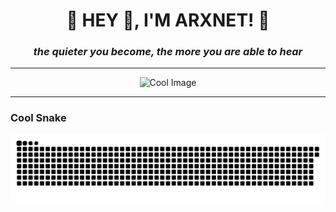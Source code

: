 <h1 align="center">🚀 HEY 👋, I'M ARXNET! 🚀</h1>
<h3 align="center"><em>the quieter you become, the more you are able to hear</em></h3>

---

<p align="center">
  <img src="https://i.pinimg.com/736x/12/b8/53/12b853d95db92c01d41c8d6bbcf75fb6.jpg" alt="Cool Image" width="400" />
</p>

---

### Cool Snake 

![GitHub Snake](https://raw.githubusercontent.com/kiwi-exe/kiwi-exe/output/github-contribution-grid-snake-dark.svg)



